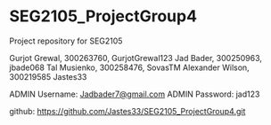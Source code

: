 # SEG2105_ProjectGroup4
Project repository for SEG2105

Gurjot Grewal, 300263760, GurjotGrewal123
Jad Bader, 300250963, jbade068
Tal Musienko, 300258476, SovasTM
Alexander Wilson, 300219585 Jastes33

ADMIN Username: Jadbader7@gmail.com 
ADMIN Password: jad123

github: https://github.com/Jastes33/SEG2105_ProjectGroup4.git
